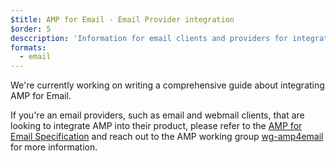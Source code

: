 ```yaml
---
$title: AMP for Email - Email Provider integration
$order: 5
desccription: 'Information for email clients and providers for integrating with AMP.'
formats:
  - email
---
```


We're currently working on writing a comprehensive guide about integrating AMP for Email.

If you're an email providers, such as email and webmail clients, that are looking to integrate AMP into their product,
please refer to the [AMP for Email Specification](../../../documentation/guides-and-tutorials/learn/email-spec/amp-email-format.md?format=email)
and reach out to the AMP working group [wg-amp4email](https://github.com/ampproject/wg-amp4email) for more information.
